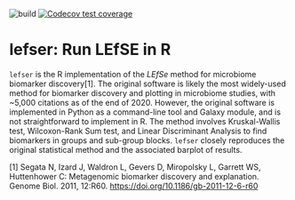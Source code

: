 <!-- badges: start -->
![build](https://github.com/waldronlab/lefser/workflows/build/badge.svg)
[![Codecov test coverage](https://codecov.io/gh/waldronlab/lefser/branch/master/graph/badge.svg)](https://codecov.io/gh/waldronlab/lefser?branch=master)
<!-- badges: end -->

# lefser: Run LEfSE in R

`lefser` is the R implementation of the _LEfSe_ method for microbiome biomarker discovery[1]. The original software is likely the most widely-used method for biomarker discovery and plotting in microbiome studies, with ~5,000 citations as of the end of 2020. However, the original software is implemented in Python as a command-line tool and Galaxy module, and is not straightforward to implement in R. The method involves Kruskal-Wallis test, Wilcoxon-Rank Sum test, and Linear Discriminant Analysis to find biomarkers in groups and sub-group blocks. `lefser` closely reproduces the original statistical method and the associated barplot of results.


[1] Segata N, Izard J, Waldron L, Gevers D, Miropolsky L, Garrett WS, Huttenhower C: Metagenomic biomarker discovery and explanation. Genome Biol. 2011, 12:R60.  https://doi.org/10.1186/gb-2011-12-6-r60